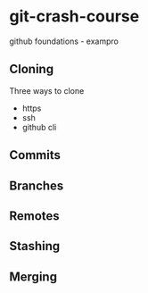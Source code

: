 # git-crash-course
github foundations - exampro


## Cloning
Three ways to clone
* https
* ssh
* github cli

## Commits

## Branches

## Remotes

## Stashing

## Merging